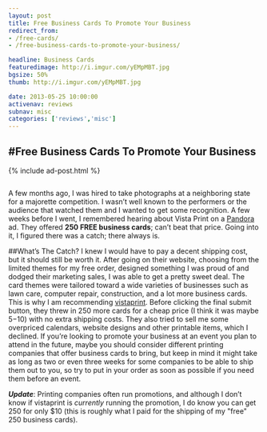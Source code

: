 ```yaml
---
layout: post
title: Free Business Cards To Promote Your Business
redirect_from:
- /free-cards/
- /free-business-cards-to-promote-your-business/

headline: Business Cards
featuredimage: http://i.imgur.com/yEMpMBT.jpg
bgsize: 50%
thumb: http://i.imgur.com/yEMpMBT.jpg

date: 2013-05-25 10:00:00
activenav: reviews
subnav: misc
categories: ['reviews','misc']
---
```

#Free Business Cards To Promote Your Business
---

{% include ad-post.html %}

<img src="http://i.imgur.com/yEMpMBT.jpg" alt="" class="thumbnail pull-left">

A few months ago, I was hired to take photographs at a neighboring state for a majorette competition. I wasn’t well known to the performers or the audience that watched them and I wanted to get some recognition. A few weeks before I went, I remembered hearing about Vista Print on a [Pandora](http://pandora.com/) ad. They offered **250 FREE business cards**; can’t beat that price. Going into it, I figured there was a catch; there always is.

##What’s The Catch?
I knew I would have to pay a decent shipping cost, but it should still be worth it. After going on their website, choosing from the limited themes for my free order, designed something I was proud of and dodged their marketing sales, I was able to get a pretty sweet deal. The card themes were tailored toward a wide varieties of businesses such as lawn care, computer repair, construction, and a lot more business cards. This is why I am recommending [vistaprint](http://vistaprint.tellapal.com/a/clk/1lwRKJ). Before clicking the final submit button, they threw in 250 more cards for a cheap price (I think it was maybe $5-$10) with no extra shipping costs. They also tried to sell me some overpriced calendars, website designs and other printable items, which I declined. If you’re looking to promote your business at an event you plan to attend in the future, maybe you should consider different printing companies that offer business cards to bring, but keep in mind it might take as long as two or even three weeks for some companies to be able to ship them out to you, so try to put in your order as soon as possible if you need them before an event.

***Update***: Printing companies often run promotions, and although I don’t know if vistaprint is *currently* running the promotion, I do know you can get 250 for only $10 (this is roughly what I paid for the shipping of my "free" 250 business cards).